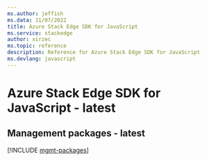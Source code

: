 ```yaml
---
ms.author: jeffish
ms.data: 11/07/2022
title: Azure Stack Edge SDK for JavaScript
ms.service: stackedge
author: xirzec
ms.topic: reference
description: Reference for Azure Stack Edge SDK for JavaScript
ms.devlang: javascript
---
```

# Azure Stack Edge SDK for JavaScript - latest

## Management packages - latest
[!INCLUDE [mgmt-packages](stack-edge-mgmt-index.md)]